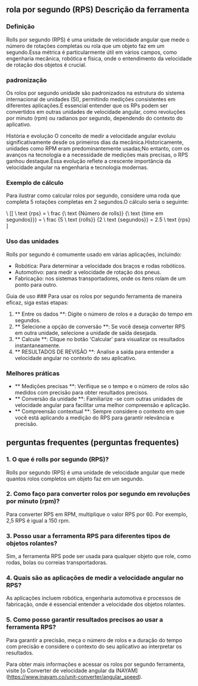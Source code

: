## rola por segundo (RPS) Descrição da ferramenta

### Definição
Rolls por segundo (RPS) é uma unidade de velocidade angular que mede o número de rotações completas ou rola que um objeto faz em um segundo.Essa métrica é particularmente útil em vários campos, como engenharia mecânica, robótica e física, onde o entendimento da velocidade de rotação dos objetos é crucial.

### padronização
Os rolos por segundo unidade são padronizados na estrutura do sistema internacional de unidades (SI), permitindo medições consistentes em diferentes aplicações.É essencial entender que os RPs podem ser convertidos em outras unidades de velocidade angular, como revoluções por minuto (rpm) ou radianos por segundo, dependendo do contexto do aplicativo.

História e evolução
O conceito de medir a velocidade angular evoluiu significativamente desde os primeiros dias da mecânica.Historicamente, unidades como RPM eram predominantemente usadas;No entanto, com os avanços na tecnologia e a necessidade de medições mais precisas, o RPS ganhou destaque.Essa evolução reflete a crescente importância da velocidade angular na engenharia e tecnologia modernas.

### Exemplo de cálculo
Para ilustrar como calcular rolos por segundo, considere uma roda que completa 5 rotações completas em 2 segundos.O cálculo seria o seguinte:

\ [[
\ text {rps} = \ frac {\ text {Número de rolls}} {\ text {time em segundos}}} = \ frac {5 \ text {rolls}} {2 \ text {segundos}} = 2.5 \ text {rps}
\]

### Uso das unidades
Rolls por segundo é comumente usado em várias aplicações, incluindo:
- Robótica: Para determinar a velocidade dos braços e rodas robóticos.
- Automotivo: para medir a velocidade de rotação dos pneus.
- Fabricação: nos sistemas transportadores, onde os itens rolam de um ponto para outro.

Guia de uso ###
Para usar os rolos por segundo ferramenta de maneira eficaz, siga estas etapas:
1. ** Entre os dados **: Digite o número de rolos e a duração do tempo em segundos.
2. ** Selecione a opção de conversão **: Se você deseja converter RPS em outra unidade, selecione a unidade de saída desejada.
3. ** Calcule **: Clique no botão 'Calcular' para visualizar os resultados instantaneamente.
4. ** RESULTADOS DE REVISÃO **: Analise a saída para entender a velocidade angular no contexto do seu aplicativo.

### Melhores práticas
- ** Medições precisas **: Verifique se o tempo e o número de rolos são medidos com precisão para obter resultados precisos.
- ** Conversão da unidade **: Familiarize -se com outras unidades de velocidade angular para facilitar uma melhor compreensão e aplicação.
- ** Compreensão contextual **: Sempre considere o contexto em que você está aplicando a medição do RPS para garantir relevância e precisão.

## perguntas frequentes (perguntas frequentes)

### 1. O que é rolls por segundo (RPS)?
Rolls por segundo (RPS) é uma unidade de velocidade angular que mede quantos rolos completos um objeto faz em um segundo.

### 2. Como faço para converter rolos por segundo em revoluções por minuto (rpm)?
Para converter RPS em RPM, multiplique o valor RPS por 60. Por exemplo, 2,5 RPS é igual a 150 rpm.

### 3. Posso usar a ferramenta RPS para diferentes tipos de objetos rolantes?
Sim, a ferramenta RPS pode ser usada para qualquer objeto que role, como rodas, bolas ou correias transportadoras.

### 4. Quais são as aplicações de medir a velocidade angular no RPS?
As aplicações incluem robótica, engenharia automotiva e processos de fabricação, onde é essencial entender a velocidade dos objetos rolantes.

### 5. Como posso garantir resultados precisos ao usar a ferramenta RPS?
Para garantir a precisão, meça o número de rolos e a duração do tempo com precisão e considere o contexto do seu aplicativo ao interpretar os resultados.

Para obter mais informações e acessar os rolos por segundo ferramenta, visite [o Converter de velocidade angular da INAYAM] (https://www.inayam.co/unit-converter/angular_speed).